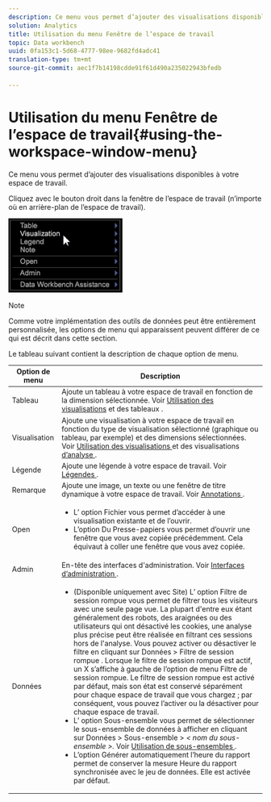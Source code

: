 ```yaml
---
description: Ce menu vous permet d’ajouter des visualisations disponibles à votre espace de travail.
solution: Analytics
title: Utilisation du menu Fenêtre de l’espace de travail
topic: Data workbench
uuid: 0fa153c1-5d68-4777-98ee-9682fd4adc41
translation-type: tm+mt
source-git-commit: aec1f7b14198cdde91f61d490a235022943bfedb

---
```



# Utilisation du menu Fenêtre de l’espace de travail{#using-the-workspace-window-menu}

Ce menu vous permet d’ajouter des visualisations disponibles à votre espace de travail.

Cliquez avec le bouton droit dans la fenêtre de l’espace de travail (n’importe où en arrière-plan de l’espace de travail).

![](assets/mnu_workspace.png)

>[!NOTE]
>
>Comme votre implémentation des outils de données peut être entièrement personnalisée, les options de menu qui apparaissent peuvent différer de ce qui est décrit dans cette section.

Le tableau suivant contient la description de chaque option de menu.

<table id="table_00C0D3E6098E473E8D3B66F48FB635B3"> 
 <thead> 
  <tr> 
   <th colname="col1" class="entry"> Option de menu </th> 
   <th colname="col2" class="entry"> Description </th> 
  </tr> 
 </thead>
 <tbody> 
  <tr> 
   <td colname="col1"> Tableau </td> 
   <td colname="col2"> Ajoute un tableau à votre espace de travail en fonction de la dimension sélectionnée. Voir <a href="../../../home/c-get-started/c-vis/c-vis.md#concept-f6c7728d5aaa4304bbf2e4dfaed48739"> Utilisation des visualisations</a> et des tableaux <a href="../../../home/c-get-started/c-analysis-vis/c-tables/c-tables.md#concept-c632cb8ad9724f90ac5c294d52ae667f"> </a>. </td> 
  </tr> 
  <tr> 
   <td colname="col1"> Visualisation </td> 
   <td colname="col2"> Ajoute une visualisation à votre espace de travail en fonction du type de visualisation sélectionné (graphique ou tableau, par exemple) et des dimensions sélectionnées. Voir <a href="../../../home/c-get-started/c-vis/c-vis.md#concept-f6c7728d5aaa4304bbf2e4dfaed48739"> Utilisation des visualisations </a> et des visualisations <a href="../../../home/c-get-started/c-analysis-vis/c-analysis-vis.md#concept-cb5b9716d3404b2b888a55b3efec1fa5"> d’analyse </a>. </td> 
  </tr> 
  <tr> 
   <td colname="col1"> Légende </td> 
   <td colname="col2"> Ajoute une légende à votre espace de travail. Voir <a href="../../../home/c-get-started/c-analysis-vis/c-legends/c-legends.md#concept-ba7a886967314ee5aa358f5949665494"> Légendes </a>. </td> 
  </tr> 
  <tr> 
   <td colname="col1"> Remarque </td> 
   <td colname="col2"> Ajoute une image, un texte ou une fenêtre de titre dynamique à votre espace de travail. Voir <a href="../../../home/c-get-started/c-analysis-vis/c-annots/c-annots.md#concept-ab80edcbc4204dd78c73630511f75ab0"> Annotations </a>. </td> 
  </tr> 
  <tr> 
   <td colname="col1"> Open </td> 
   <td colname="col2"> <p> 
     <ul id="ul_173273B72EE24A52927B59E63F0BF19B"> 
      <li id="li_1EF395A0425047A9981891A0D9D29F07">L’ <span class="wintitle"> option Fichier </span> vous permet d’accéder à une visualisation existante et de l’ouvrir. </li> 
      <li id="li_E02E8929B8E247B0A46F6D708C51B1E2">L’option <span class="wintitle"> Du Presse-papiers </span> vous permet d’ouvrir une fenêtre que vous avez copiée précédemment. Cela équivaut à coller une fenêtre que vous avez copiée. </li> 
     </ul> </p> </td> 
  </tr> 
  <tr> 
   <td colname="col1"> Admin </td> 
   <td colname="col2"> En-tête des interfaces d'administration. Voir <a href="../../../home/c-get-started/c-admin-intrf/c-admin-intrf.md#concept-855c1a91e1a948969fab592adca15f74"> Interfaces d’administration </a>. </td> 
  </tr> 
  <tr> 
   <td colname="col1"> Données </td> 
   <td colname="col2"> <p> 
     <ul id="ul_CFAC2CBB10464079A78A9127C25482FF"> 
      <li id="li_78C64D2602674C2D85509422FF055D5C">(Disponible uniquement avec Site) L’ <span class="wintitle"> option Filtre de session </span> rompue vous permet de filtrer tous les visiteurs avec une seule page vue. La plupart d'entre eux étant généralement des robots, des araignées ou des utilisateurs qui ont désactivé les cookies, une analyse plus précise peut être réalisée en filtrant ces sessions hors de l'analyse. Vous pouvez activer ou désactiver le filtre en cliquant sur <span class="uicontrol"> Données </span> &gt; <span class="uicontrol"> Filtre de session rompue </span>. Lorsque le filtre de session <span class="wintitle"> rompue </span> est actif, un X s’affiche à gauche de l’option de <span class="wintitle"> menu Filtre de session </span> rompue. Le filtre de session <span class="wintitle"> rompue </span> est activé par défaut, mais son état est conservé séparément pour chaque espace de travail que vous chargez ; par conséquent, vous pouvez l’activer ou la désactiver pour chaque espace de travail. </li> 
      <li id="li_DB69A4EAD6964CCEAE59E1B2E9CED394">L’ <span class="wintitle"> option </span> Sous-ensemble vous permet de sélectionner le sous-ensemble de données à afficher en cliquant sur <span class="uicontrol"> Données </span> &gt; <span class="uicontrol"> Sous-ensemble </span> &gt; <i>&lt;  nom du sous-ensemble &gt;. <span class="uicontrol"></span></i> Voir <a href="../../../home/c-get-started/c-vis/c-wk-subsets/c-wk-subsets.md#concept-43809322b6374d5cb2536630a13e943b"> Utilisation de sous-ensembles </a>. </li> 
      <li id="li_1B3C3835F1F94028AA45FC29D04F8CF8">L’option Générer <span class="wintitle"> automatiquement l’heure </span> du rapport permet de conserver la mesure Heure du rapport synchronisée avec le jeu de données. Elle est activée par défaut. </li> 
     </ul> </p> </td> 
  </tr> 
 </tbody> 
</table>
